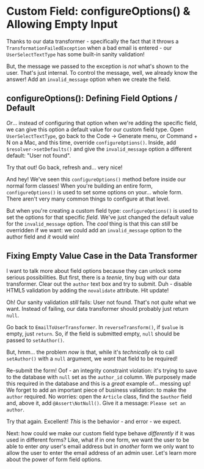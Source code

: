 # Custom Field: configureOptions() & Allowing Empty Input

Thanks to our data transformer - specifically the fact that it throws a
`TransformationFailedException` when a bad email is entered - our
`UserSelectTextType` has some built-in sanity validation! 

But, the message we passed to the exception is *not* what's shown to the user.
That's just internal. To control the message, well, we already know the answer!
Add an `invalid_message` option when we create the field.

## configureOptions(): Defining Field Options / Default

*Or*... instead of configuring that option when we're adding the specific field,
we can give this option a default value for our custom field type. Open `UserSelectTextType`,
go back to the Code -> Generate menu, or Command + N on a Mac, and this time,
override `configureOptions()`. Inside, add `$resolver->setDefaults()` and give
the `invalid_message` option a different default: "User not found".

Try that out! Go back, refresh and... very nice!

And hey! We've seen this `configureOptions()` method before inside our normal
form classes! When you're building an entire form, `configureOptions()` is used
to set some options on your... whole form. There aren't very many common things
to configure at that level.

But when you're creating a custom field type: `configureOptions()` is used to
set the options for that specific *field*. We've just changed the default value
for the `invalid_message` option. The *cool* thing is that this can *still* be
overridden if we want: we could add an `invalid_message` option to the author field
and *it* would win!

## Fixing Empty Value Case in the Data Transformer

I want to talk more about field options because they can unlock some serious possibilities.
But first, there is a *teenie*, tiny bug with our data transformer. Clear out the
`author` text box and try to submit. Duh - disable HTML5 validation by adding the
`novalidate` attribute. Hit update!

Oh! Our sanity validation *still* fails: User not found. That's not *quite* what
we want. Instead of failing, our data transformer should probably just return
`null`.

Go back to `EmailToUserTransformer`. In `reverseTransform()`, if `$value` is empty,
just `return`. So, if the field is submitted empty, `null` should be passed to
`setAuthor()`. 

But, hmm... the problem *now* is that, while it's *technically* ok to call `setAuthor()`
with a `null` argument, we *want* that field to be required!

Re-submit the form! Oof - an integrity constraint violation: it's trying to save
to the database with `null` set as the `author_id` column. We purposely made this
required in the database and this is a *great* example of... messing up! We forget
to add an important piece of business validation: to make the `author` required.
No worries: open the `Article` class, find the `$author` field and, above it, add
`@Assert\NotNull()`. Give it a message: `Please set an author`.

Try that again. Excellent! *This* is the behavior - and error - we expect.

Next: how could we make our custom field type behave *differently* if it was
used in different forms? Like, what if in one form, we want the user to be able
to enter *any* user's email address but in *another* form we only want to allow
the user to enter the email address of an admin user. Let's learn more about the
power of form field options.
